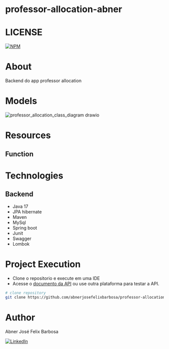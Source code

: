 # professor-allocation-abner

# LICENSE
[![NPM](https://img.shields.io/npm/l/react)](https://github.com/abnerjosefelixbarbosa/professor-allocation-abner/blob/main/LICENSE)

# About

Backend do app professor allocation

# Models

![professor_allocation_class_diagram drawio](https://github.com/user-attachments/assets/b8d154de-0177-464f-bfbd-20022763b08f)

# Resources

## Function

# Technologies

## Backend
- Java 17
- JPA hibernate
- Maven
- MySql 
- Spring boot
- Junit
- Swagger
- Lombok

# Project Execution

- Clone o repositorio e execute em uma IDE
- Acesse o [documento da API](http://localhost:8080/swagger-ui/index.html) ou use outra plataforma para testar a API. 

```bash
# clone repository
git clone https://github.com/abnerjosefelixbarbosa/professor-allocation-abner.git
```
# Author

Abner José Felix Barbosa

[![LinkedIn](https://img.shields.io/badge/LinkedIn-0077B5?style=for-the-badge&logo=linkedin&logoColor=white)](https://www.linkedin.com/in/abner-jose-feliz-barbosa/)
